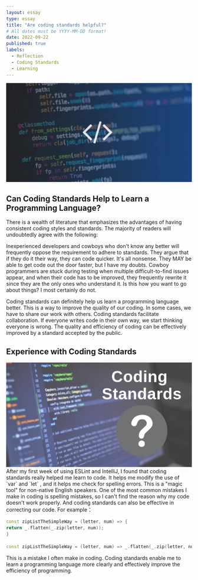 ```yaml
---
layout: essay
type: essay
title: "Are coding standards helpful?"
# All dates must be YYYY-MM-DD format!
date: 2022-09-22
published: true
labels:
  - Reflection
  - Coding Standards
  - Learning
---
```


<img class="img-fluid" src="../img/codingStandards1.png">

## Can Coding Standards Help to Learn a Programming Language?
There is a wealth of literature that emphasizes the advantages of having consistent coding styles and standards. The majority of readers will undoubtedly agree with the following:

Inexperienced developers and cowboys who don't know any better will frequently oppose the requirement to adhere to standards.  They argue that if they do it their way, they can code quicker.  It's all nonsense.  They MAY be able to get code out the door faster, but I have my doubts.  Cowboy programmers are stuck during testing when multiple difficult-to-find issues appear, and when their code has to be improved, they frequently rewrite it since they are the only ones who understand it.  Is this how you want to go about things?  I most certainly do not.

Coding standards can definitely help us learn a programming language better. This is a way to improve the quality of our coding. In some cases, we have to share our work with others. Coding standards facilitate collaboration. If everyone writes code in their own way, we start thinking everyone is wrong. The quality and efficiency of coding can be effectively improved by a standard accepted by the public.

## Experience with Coding Standards
<img class="img-fluid" src="../img/codingStandards2.jpeg">
After my first week of using ESLint and IntelliJ, I found that coding standards really helped me learn to code. It helps me modify the use of
`var`
and
`let`
, and it helps me check for spelling errors. This is a "magic tool" for non-native English speakers. One of the most common mistakes I make in coding is spelling mistakes, so I can't find the reason why my code doesn't work properly. And coding standards can also be effective in correcting our code.
For example：

```cpp
const zipListTheSimpleWay = (letter, num) => {
return _.flatten(_.zip(letter, num));
}

const zipListTheSimpleWay = (letter, num) => _.flatten(_.zip(letter, num));
```


This is a mistake I often make in coding. Coding standards enable me to learn a programming language more clearly and effectively improve the efficiency of programming.
